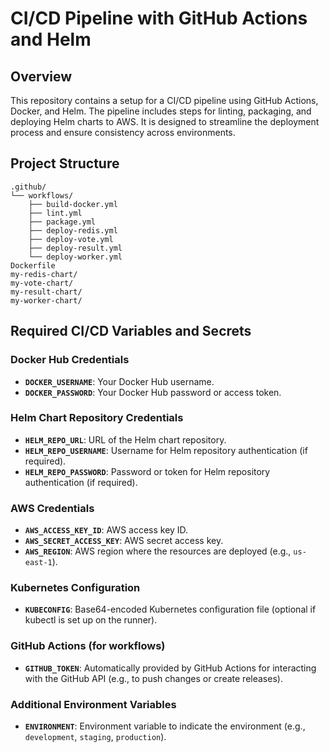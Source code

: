 # CI/CD Pipeline with GitHub Actions and Helm

## Overview

This repository contains a setup for a CI/CD pipeline using GitHub Actions, Docker, and Helm. The pipeline includes steps for linting, packaging, and deploying Helm charts to AWS. It is designed to streamline the deployment process and ensure consistency across environments.

## Project Structure

```plaintext
.github/
└── workflows/
    ├── build-docker.yml
    ├── lint.yml
    ├── package.yml
    ├── deploy-redis.yml
    ├── deploy-vote.yml
    ├── deploy-result.yml
    └── deploy-worker.yml
Dockerfile
my-redis-chart/
my-vote-chart/
my-result-chart/
my-worker-chart/
```

## Required CI/CD Variables and Secrets

### Docker Hub Credentials

- **`DOCKER_USERNAME`**: Your Docker Hub username.
- **`DOCKER_PASSWORD`**: Your Docker Hub password or access token.

### Helm Chart Repository Credentials

- **`HELM_REPO_URL`**: URL of the Helm chart repository.
- **`HELM_REPO_USERNAME`**: Username for Helm repository authentication (if required).
- **`HELM_REPO_PASSWORD`**: Password or token for Helm repository authentication (if required).

### AWS Credentials

- **`AWS_ACCESS_KEY_ID`**: AWS access key ID.
- **`AWS_SECRET_ACCESS_KEY`**: AWS secret access key.
- **`AWS_REGION`**: AWS region where the resources are deployed (e.g., `us-east-1`).

### Kubernetes Configuration

- **`KUBECONFIG`**: Base64-encoded Kubernetes configuration file (optional if kubectl is set up on the runner).

### GitHub Actions (for workflows)

- **`GITHUB_TOKEN`**: Automatically provided by GitHub Actions for interacting with the GitHub API (e.g., to push changes or create releases).

### Additional Environment Variables

- **`ENVIRONMENT`**: Environment variable to indicate the environment (e.g., `development`, `staging`, `production`).
